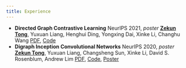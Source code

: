 ```yaml
---
title: Experience
---
```

- **Directed Graph Contrastive Learning**
    NeurIPS 2021, *poster*
    <u>**Zekun Tong**</u>, Yuxuan Liang, Henghui Ding, Yongxing Dai, Xinke Li, Changhu Wang 
    [PDF](/attaches/digcl_nips.pdf), [Code](https://github.com/flyingtango/DiGCL)
- **Digraph Inception Convolutional Networks**
    NeurIPS 2020, *poster*
    <u>**Zekun Tong**</u>, Yuxuan Liang, Changsheng Sun, Xinke Li, David S. Rosenblum, Andrew Lim
    [PDF](/attaches/digcn_nips.pdf), [Code](https://github.com/flyingtango/DiGCN), [Poster](/attaches/digcn_poster.pdf)